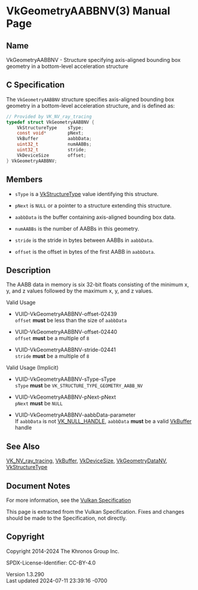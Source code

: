 # VkGeometryAABBNV(3) Manual Page

## Name

VkGeometryAABBNV - Structure specifying axis-aligned bounding box
geometry in a bottom-level acceleration structure



## <a href="#_c_specification" class="anchor"></a>C Specification

The `VkGeometryAABBNV` structure specifies axis-aligned bounding box
geometry in a bottom-level acceleration structure, and is defined as:

``` c
// Provided by VK_NV_ray_tracing
typedef struct VkGeometryAABBNV {
    VkStructureType    sType;
    const void*        pNext;
    VkBuffer           aabbData;
    uint32_t           numAABBs;
    uint32_t           stride;
    VkDeviceSize       offset;
} VkGeometryAABBNV;
```

## <a href="#_members" class="anchor"></a>Members

- `sType` is a [VkStructureType](https://registry.khronos.org/vulkan/specs/1.3-extensions/man/html/VkStructureType.html) value identifying
  this structure.

- `pNext` is `NULL` or a pointer to a structure extending this
  structure.

- `aabbData` is the buffer containing axis-aligned bounding box data.

- `numAABBs` is the number of AABBs in this geometry.

- `stride` is the stride in bytes between AABBs in `aabbData`.

- `offset` is the offset in bytes of the first AABB in `aabbData`.

## <a href="#_description" class="anchor"></a>Description

The AABB data in memory is six 32-bit floats consisting of the minimum
x, y, and z values followed by the maximum x, y, and z values.

Valid Usage

- <a href="#VUID-VkGeometryAABBNV-offset-02439"
  id="VUID-VkGeometryAABBNV-offset-02439"></a>
  VUID-VkGeometryAABBNV-offset-02439  
  `offset` **must** be less than the size of `aabbData`

- <a href="#VUID-VkGeometryAABBNV-offset-02440"
  id="VUID-VkGeometryAABBNV-offset-02440"></a>
  VUID-VkGeometryAABBNV-offset-02440  
  `offset` **must** be a multiple of `8`

- <a href="#VUID-VkGeometryAABBNV-stride-02441"
  id="VUID-VkGeometryAABBNV-stride-02441"></a>
  VUID-VkGeometryAABBNV-stride-02441  
  `stride` **must** be a multiple of `8`

Valid Usage (Implicit)

- <a href="#VUID-VkGeometryAABBNV-sType-sType"
  id="VUID-VkGeometryAABBNV-sType-sType"></a>
  VUID-VkGeometryAABBNV-sType-sType  
  `sType` **must** be `VK_STRUCTURE_TYPE_GEOMETRY_AABB_NV`

- <a href="#VUID-VkGeometryAABBNV-pNext-pNext"
  id="VUID-VkGeometryAABBNV-pNext-pNext"></a>
  VUID-VkGeometryAABBNV-pNext-pNext  
  `pNext` **must** be `NULL`

- <a href="#VUID-VkGeometryAABBNV-aabbData-parameter"
  id="VUID-VkGeometryAABBNV-aabbData-parameter"></a>
  VUID-VkGeometryAABBNV-aabbData-parameter  
  If `aabbData` is not [VK_NULL_HANDLE](https://registry.khronos.org/vulkan/specs/1.3-extensions/man/html/VK_NULL_HANDLE.html), `aabbData`
  **must** be a valid [VkBuffer](https://registry.khronos.org/vulkan/specs/1.3-extensions/man/html/VkBuffer.html) handle

## <a href="#_see_also" class="anchor"></a>See Also

[VK_NV_ray_tracing](https://registry.khronos.org/vulkan/specs/1.3-extensions/man/html/VK_NV_ray_tracing.html), [VkBuffer](https://registry.khronos.org/vulkan/specs/1.3-extensions/man/html/VkBuffer.html),
[VkDeviceSize](https://registry.khronos.org/vulkan/specs/1.3-extensions/man/html/VkDeviceSize.html),
[VkGeometryDataNV](https://registry.khronos.org/vulkan/specs/1.3-extensions/man/html/VkGeometryDataNV.html),
[VkStructureType](https://registry.khronos.org/vulkan/specs/1.3-extensions/man/html/VkStructureType.html)

## <a href="#_document_notes" class="anchor"></a>Document Notes

For more information, see the <a
href="https://registry.khronos.org/vulkan/specs/1.3-extensions/html/vkspec.html#VkGeometryAABBNV"
target="_blank" rel="noopener">Vulkan Specification</a>

This page is extracted from the Vulkan Specification. Fixes and changes
should be made to the Specification, not directly.

## <a href="#_copyright" class="anchor"></a>Copyright

Copyright 2014-2024 The Khronos Group Inc.

SPDX-License-Identifier: CC-BY-4.0

Version 1.3.290  
Last updated 2024-07-11 23:39:16 -0700
